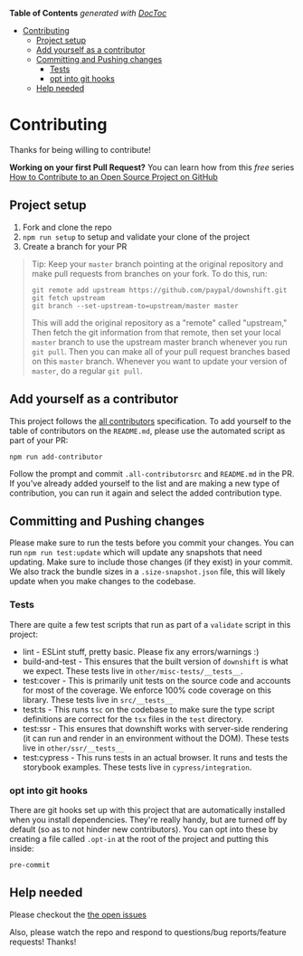 <!-- START doctoc generated TOC please keep comment here to allow auto update -->
<!-- DON'T EDIT THIS SECTION, INSTEAD RE-RUN doctoc TO UPDATE -->
**Table of Contents**  *generated with [DocToc](https://github.com/thlorenz/doctoc)*

- [Contributing](#contributing)
  - [Project setup](#project-setup)
  - [Add yourself as a contributor](#add-yourself-as-a-contributor)
  - [Committing and Pushing changes](#committing-and-pushing-changes)
    - [Tests](#tests)
    - [opt into git hooks](#opt-into-git-hooks)
  - [Help needed](#help-needed)

<!-- END doctoc generated TOC please keep comment here to allow auto update -->

# Contributing

Thanks for being willing to contribute!

**Working on your first Pull Request?** You can learn how from this _free_
series [How to Contribute to an Open Source Project on GitHub][egghead]

## Project setup

1.  Fork and clone the repo
2.  `npm run setup` to setup and validate your clone of the project
3.  Create a branch for your PR

> Tip: Keep your `master` branch pointing at the original repository and make
> pull requests from branches on your fork. To do this, run:
>
> ```
> git remote add upstream https://github.com/paypal/downshift.git
> git fetch upstream
> git branch --set-upstream-to=upstream/master master
> ```
>
> This will add the original repository as a "remote" called "upstream," Then
> fetch the git information from that remote, then set your local `master`
> branch to use the upstream master branch whenever you run `git pull`. Then you
> can make all of your pull request branches based on this `master` branch.
> Whenever you want to update your version of `master`, do a regular `git pull`.

## Add yourself as a contributor

This project follows the [all contributors][all-contributors] specification. To
add yourself to the table of contributors on the `README.md`, please use the
automated script as part of your PR:

```console
npm run add-contributor
```

Follow the prompt and commit `.all-contributorsrc` and `README.md` in the PR. If
you've already added yourself to the list and are making a new type of
contribution, you can run it again and select the added contribution type.

## Committing and Pushing changes

Please make sure to run the tests before you commit your changes. You can run
`npm run test:update` which will update any snapshots that need updating. Make
sure to include those changes (if they exist) in your commit. We also track the
bundle sizes in a `.size-snapshot.json` file, this will likely update when you
make changes to the codebase.

### Tests

There are quite a few test scripts that run as part of a `validate` script in
this project:

- lint - ESLint stuff, pretty basic. Please fix any errors/warnings :)
- build-and-test - This ensures that the built version of `downshift` is what we expect. These tests live in `other/misc-tests/__tests__`.
- test:cover - This is primarily unit tests on the source code and accounts for most of the coverage. We enforce 100% code coverage on this library. These tests live in `src/__tests__`
- test:ts - This runs `tsc` on the codebase to make sure the type script definitions are correct for the `tsx` files in the `test` directory.
- test:ssr - This ensures that downshift works with server-side rendering (it can run and render in an environment without the DOM). These tests live in `other/ssr/__tests__`
- test:cypress - This runs tests in an actual browser. It runs and tests the storybook examples. These tests live in `cypress/integration`.

### opt into git hooks

There are git hooks set up with this project that are automatically installed
when you install dependencies. They're really handy, but are turned off by
default (so as to not hinder new contributors). You can opt into these by
creating a file called `.opt-in` at the root of the project and putting this
inside:

```
pre-commit
```

## Help needed

Please checkout the [the open issues][issues]

Also, please watch the repo and respond to questions/bug reports/feature
requests! Thanks!

[egghead]: https://egghead.io/series/how-to-contribute-to-an-open-source-project-on-github
[all-contributors]: https://github.com/kentcdodds/all-contributors
[issues]: https://github.com/paypal/downshift/issues
